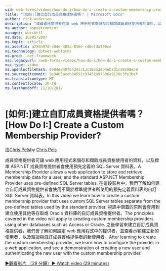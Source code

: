 ```yaml
---
uid: web-forms/videos/how-do-i/how-do-i-create-a-custom-membership-provider
title: "[如何:]建立自訂成員資格提供者嗎？ | Microsoft Docs"
author: rick-anderson
description: "成員資格提供者可讓 web 應用程式來儲存和擷取成員資格使用者的資料，以及標準 ASP.NET 成員資格提供者會使用預先定義..."
ms.author: aspnetcontent
manager: wpickett
ms.date: 10/05/2007
ms.topic: article
ms.assetid: a250a97d-e04d-403a-816e-cd6efda396cd
ms.technology: dotnet-webforms
ms.prod: .net-framework
msc.legacyurl: /web-forms/videos/how-do-i/how-do-i-create-a-custom-membership-provider
msc.type: video
ms.openlocfilehash: 6984e848f64243313c10352eb4eb7d1ca9298e39
ms.sourcegitcommit: 9a9483aceb34591c97451997036a9120c3fe2baf
ms.translationtype: MT
ms.contentlocale: zh-TW
ms.lasthandoff: 11/10/2017
---
```

<a name="how-do-i-create-a-custom-membership-provider"></a><span data-ttu-id="0a66a-104">[如何:]建立自訂成員資格提供者嗎？</span><span class="sxs-lookup"><span data-stu-id="0a66a-104">[How Do I:] Create a Custom Membership Provider?</span></span>
====================
<span data-ttu-id="0a66a-105">由[Chris Pels](https://twitter.com/chrispels)</span><span class="sxs-lookup"><span data-stu-id="0a66a-105">by [Chris Pels](https://twitter.com/chrispels)</span></span>

<span data-ttu-id="0a66a-106">成員資格提供者可讓 web 應用程式來儲存和擷取成員資格使用者的資料，以及標準 ASP.NET 成員資格提供者會使用預先定義的 SQL Server 資料表。</span><span class="sxs-lookup"><span data-stu-id="0a66a-106">A Membership Provider allows a web application to store and retrieve membership data for a user, and the standard ASP.NET Membership Provider uses pre-defined SQL Server tables.</span></span> <span data-ttu-id="0a66a-107">在這段影片中，我們了解如何建立自訂成員資格提供者會使用不同於標準提供者所使用的預先定義資料表的自訂 SQL Server 資料表。</span><span class="sxs-lookup"><span data-stu-id="0a66a-107">In this video we learn how to create a custom membership provider that uses custom SQL Server tables separate from the pre-defined tables used by the standard provider.</span></span> <span data-ttu-id="0a66a-108">視訊中涵蓋的原則會套用到建立使用其他等存取或 Oracle 資料庫的自訂成員資格提供者。</span><span class="sxs-lookup"><span data-stu-id="0a66a-108">The principles covered in the video will apply to creating custom membership providers using other databases such as Access or Oracle.</span></span> <span data-ttu-id="0a66a-109">之後學習來建立自訂成員資格提供者，我們會了解如何設定 web 應用程式中的提供者，並查看示範建立新的使用者，以及驗證與自訂成員資格提供者的新使用者。</span><span class="sxs-lookup"><span data-stu-id="0a66a-109">After learning to create the custom membership provider, we learn how to configure the provider in a web application, and see a demonstration of creating a new user and authenticating the new user with the custom membership provider.</span></span>

[<span data-ttu-id="0a66a-110">&#9654;觀看影片 （29 分鐘）</span><span class="sxs-lookup"><span data-stu-id="0a66a-110">&#9654; Watch video (29 minutes)</span></span>](https://channel9.msdn.com/Blogs/ASP-NET-Site-Videos/how-do-i-create-a-custom-membership-provider)

